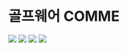 # 골프웨어 COMME

<img src="https://img.shields.io/badge/Java-3766AB?style=flat-square&logo=Java&logoColor=white"/></a>
<img src="https://img.shields.io/badge/JS-3766AB?style=flat-square&logo=JavaScript&logoColor=white"/></a>
<img src="https://img.shields.io/badge/CSS3-3766AB?style=flat-square&logo=CSS3&logoColor=white"/></a>
<img src="https://img.shields.io/badge/HTML5-3766AB?style=flat-square&logo=HTML5&logoColor=white"/></a>
